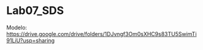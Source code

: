 # Lab07_SDS

Modelo: https://drive.google.com/drive/folders/1DJvngf3Om0sXHC9s83TU5SwimTi91LiU?usp=sharing

